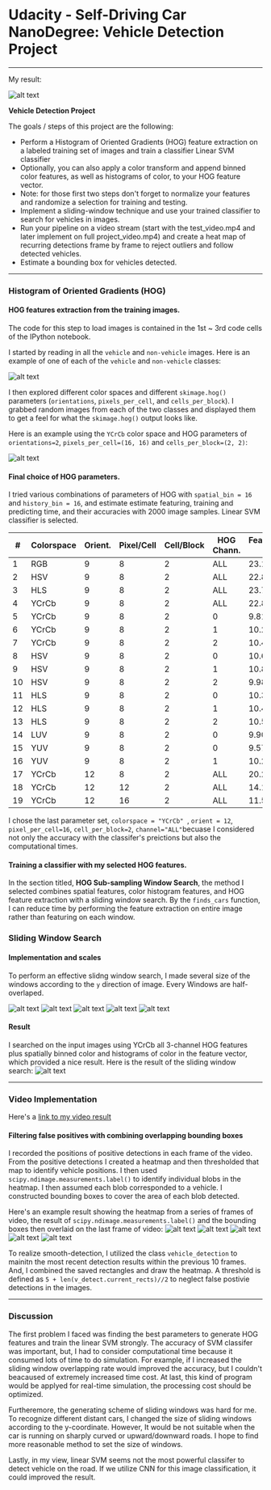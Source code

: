 # Udacity - Self-Driving Car NanoDegree: Vehicle Detection Project

[//]: # (Image References)
[image1]: ./output_images/car_notcar.png
[image2]: ./output_images/car_notcar_hog.png
[image3]: ./output_images/hog_sub_sampling_result_1.png
[image4-1]: ./output_images/hog_sub_sampling_windows_1.png
[image4-2]: ./output_images/hog_sub_sampling_windows_2.png
[image4-3]: ./output_images/hog_sub_sampling_windows_3.png
[image4-4]: ./output_images/hog_sub_sampling_windows_4.png
[image4-5]: ./output_images/hog_sub_sampling_windows_5.png
[image5-1]: ./output_images/heatmap_threshold_1.png
[image5-2]: ./output_images/heatmap_threshold_2.png
[image5-3]: ./output_images/heatmap_threshold_3.png
[image5-4]: ./output_images/heatmap_threshold_4.png
[image5-5]: ./output_images/heatmap_threshold_5.png
[video1]: ./project_video_out.mp4
[gif]: ./project_video_out_gif.gif

---

My result:

![alt text][gif]


**Vehicle Detection Project**

The goals / steps of this project are the following:

* Perform a Histogram of Oriented Gradients (HOG) feature extraction on a labeled training set of images and train a classifier Linear SVM classifier
* Optionally, you can also apply a color transform and append binned color features, as well as histograms of color, to your HOG feature vector. 
* Note: for those first two steps don't forget to normalize your features and randomize a selection for training and testing.
* Implement a sliding-window technique and use your trained classifier to search for vehicles in images.
* Run your pipeline on a video stream (start with the test_video.mp4 and later implement on full project_video.mp4) and create a heat map of recurring detections frame by frame to reject outliers and follow detected vehicles.
* Estimate a bounding box for vehicles detected.



---

### Histogram of Oriented Gradients (HOG)

#### HOG features extraction from the training images.

The code for this step to load images is contained in the 1st ~ 3rd code cells of the IPython notebook.

I started by reading in all the `vehicle` and `non-vehicle` images.  Here is an example of one of each of the `vehicle` and `non-vehicle` classes:

![alt text][image1]

I then explored different color spaces and different `skimage.hog()` parameters (`orientations`, `pixels_per_cell`, and `cells_per_block`).  I grabbed random images from each of the two classes and displayed them to get a feel for what the `skimage.hog()` output looks like.

Here is an example using the `YCrCb` color space and HOG parameters of `orientations=2`, `pixels_per_cell=(16, 16)` and `cells_per_block=(2, 2)`:


![alt text][image2]

#### Final choice of HOG parameters.

I tried various combinations of parameters of HOG with ```spatial_bin = 16``` and ```history_bin = 16```, and estimate estimate featuring, training and predicting time, and their accuracies with 2000 image samples. Linear SVM classifier is selected. 

| #    | Colorspace | Orient. | Pixel/Cell | Cell/Block | HOG Chann.| Featuring+Training T.| Predicting T.| Accuracy|
|-----|-----|-----|-----|-----|-----|-----|-----|-----|
|1    |RGB  |9    |8    |2    |ALL  |23.14|0.0025|0.955|
|2    |HSV  |9    |8    |2    |ALL  |22.88|0.0024|0.983|
|3    |HLS  |9    |8    |2    |ALL  |23.72|0.0026|0.983|
|4    |YCrCb|9    |8    |2    |ALL  |22.87|0.0026|0.990|
|5    |YCrCb|9    |8    |2    |0    |9.81 |0.0021|0.963|
|6    |YCrCb|9    |8    |2    |1    |10.24|0.0020|0.958|
|7    |YCrCb|9    |8    |2    |2    |10.45|0.0023|0.953|
|8    |HSV  |9    |8    |2    |0    |10.68|0.0023|0.953|
|9    |HSV  |9    |8    |2    |1    |10.81|0.0021|0.965|
|10   |HSV  |9    |8    |2    |2    |9.98 |0.0019|0.980|
|11   |HLS  |9    |8    |2    |0    |10.32|0.0023|0.955|
|12   |HLS  |9    |8    |2    |1    |10.41|0.0021|0.973|
|13   |HLS  |9    |8    |2    |2    |10.59|0.0022|0.930|
|14   |LUV  |9    |8    |2    |0    |9.90 |0.0024|0.985|
|15   |YUV  |9    |8    |2    |0    |9.57 |0.0024|0.985|
|16   |YUV  |9    |8    |2    |1    |10.2 |0.0022|0.980|
|17   |YCrCb|12   |8    |2    |ALL  |20.23|0.0026|0.980|
|18   |YCrCb|12   |12   |2    |ALL  |14.13|0.0026|0.985|
|19   |YCrCb|12   |16   |2    |ALL  |11.51|0.0026|0.990|

I chose the last parameter set, ```colorspace = "YCrCb" ```, ```orient = 12```, ```pixel_per_cell=16```, ```cell_per_block=2```, ```channel="ALL"```becuase I considered not only the accuracy with the classifer's preictions but also the computational times. 


#### Training a classifier with my selected HOG features.

In the section titled, **HOG Sub-sampling Window Search**, the method I selected combines spatial features, color histogram features, and HOG feature extraction with a sliding window search. By the ```finds_cars``` function, I can reduce time by performing the feature extraction on entire image rather than featuring on each window. 


### Sliding Window Search

#### Implementation and scales

To perform an effective slidng window search, I made several size of the windows according to the ```y``` direction of image. Every Windows are half-overlaped. 

![alt text][image4-1]
![alt text][image4-2]
![alt text][image4-3]
![alt text][image4-4]
![alt text][image4-5]

####  Result

I searched on the input images using YCrCb all 3-channel HOG features plus spatially binned color and histograms of color in the feature vector, which provided a nice result. Here is the result of the sliding window search:
![alt text][image3]



---

### Video Implementation

Here's a [link to my video result](./project_video_out.mp4)


#### Filtering false positives with combining overlapping bounding boxes

I recorded the positions of positive detections in each frame of the video.  From the positive detections I created a heatmap and then thresholded that map to identify vehicle positions.  I then used `scipy.ndimage.measurements.label()` to identify individual blobs in the heatmap.  I then assumed each blob corresponded to a vehicle.  I constructed bounding boxes to cover the area of each blob detected.  

Here's an example result showing the heatmap from a series of frames of video, the result of `scipy.ndimage.measurements.label()` and the bounding boxes then overlaid on the last frame of video:
![alt text][image5-1]
![alt text][image5-2]
![alt text][image5-3]
![alt text][image5-4]
![alt text][image5-5]

To realize smooth-detection, I utilized the class `vehicle_detection` to mainitn the most recent detection results within the previous 10 frames. And, I combined the saved rectangles and draw the heatmap. A threshold is defined as `5 + len(v_detect.current_rects)//2` to neglect false postivie detections in the images. 

---

### Discussion

The first problem I faced was finding the best parameters to generate HOG features and train the linear SVM strongly. The accuracy of SVM classifer was important, but, I had to consider computational time because it consumed lots of time to do simulation. For example, if I increased the sliding window overlapping rate would improved the accuracy, but I couldn't beacaused of extremely increased time cost. At last, this kind of program would be applyed for real-time simulation, the processing cost should be optimized.

Furtheremore, the generating scheme of sliding windows was hard for me. To recognize different distant cars, I changed the size of sliding windows according to the y-coordinate. However, It would be not suitable when the car is running on sharply curved or upward/downward roads. I hope to find more reasonable method to set the size of windows.

Lastly, in my view, linear SVM seems not the most powerful classifer to detect vehicle on the road. If we utilize CNN for this image classification, it could improved the result.

